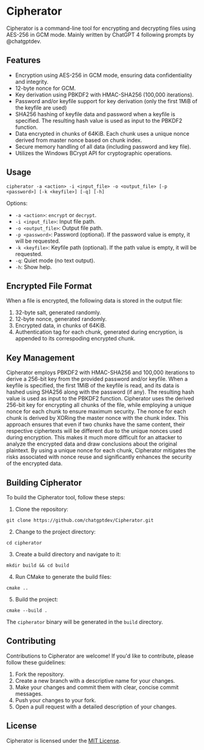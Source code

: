 # Cipherator
Cipherator is a command-line tool for encrypting and decrypting files using AES-256 in GCM mode. Mainly written by ChatGPT 4 following prompts by @chatgptdev.

## Features

- Encryption using AES-256 in GCM mode, ensuring data confidentiality and integrity.
- 12-byte nonce for GCM.
- Key derivation using PBKDF2 with HMAC-SHA256 (100,000 iterations).
- Password and/or keyfile support for key derivation (only the first 1MiB of the keyfile are used)
- SHA256 hashing of keyfile data and password when a keyfile is specified. The resulting hash value is used as input to the PBKDF2 function.
- Data encrypted in chunks of 64KiB. Each chunk uses a unique nonce derived from master nonce based on chunk index.
- Secure memory handling of all data (including password and key file).
- Utilizes the Windows BCrypt API for cryptographic operations.

## Usage

```
cipherator -a <action> -i <input_file> -o <output_file> [-p <password>] [-k <keyfile>] [-q] [-h]
```

Options:

- `-a <action>`: `encrypt` or `decrypt`.
- `-i <input_file>`: Input file path.
- `-o <output_file>`: Output file path.
- `-p <password>`: Password (optional). If the password value is empty, it will be requested.
- `-k <keyfile>`: Keyfile path (optional). If the path value is empty, it will be requested.
- `-q`: Quiet mode (no text output).
- `-h`: Show help.

## Encrypted File Format

When a file is encrypted, the following data is stored in the output file:

1. 32-byte salt, generated randomly.
2. 12-byte nonce, generated randomly.
3. Encrypted data, in chunks of 64KiB.
4. Authentication tag for each chunk, generated during encryption, is appended to its correspoding encrypted chunk.

## Key Management

Cipherator employs PBKDF2 with HMAC-SHA256 and 100,000 iterations to derive a 256-bit key from the provided password and/or keyfile. When a keyfile is specified, the first 1MiB of the keyfile is read, and its data is hashed using SHA256 along with the password (if any). The resulting hash value is used as input to the PBKDF2 function.
Cipherator uses the derived 256-bit key for encrypting all chunks of the file, while employing a unique nonce for each chunk to ensure maximum security. The nonce for each chunk is derived by XORing the master nonce with the chunk index. This approach ensures that even if two chunks have the same content, their respective ciphertexts will be different due to the unique nonces used during encryption. This makes it much more difficult for an attacker to analyze the encrypted data and draw conclusions about the original plaintext.
By using a unique nonce for each chunk, Cipherator mitigates the risks associated with nonce reuse and significantly enhances the security of the encrypted data.

## Building Cipherator

To build the Cipherator tool, follow these steps:

1. Clone the repository:

```
git clone https://github.com/chatgptdev/Cipherator.git
```

2. Change to the project directory:

```
cd cipherator
```


3. Create a build directory and navigate to it:

```
mkdir build && cd build
```


4. Run CMake to generate the build files:

```
cmake ..
```


5. Build the project:

```
cmake --build .
```

The `cipherator` binary will be generated in the `build` directory.

## Contributing

Contributions to Cipherator are welcome! If you'd like to contribute, please follow these guidelines:

1. Fork the repository.
2. Create a new branch with a descriptive name for your changes.
3. Make your changes and commit them with clear, concise commit messages.
4. Push your changes to your fork.
5. Open a pull request with a detailed description of your changes.

## License

Cipherator is licensed under the [MIT License](LICENSE).
